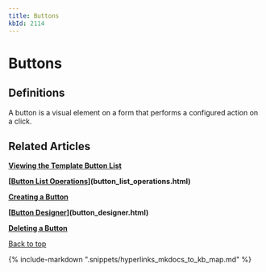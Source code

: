 ```yaml
---
title: Buttons
kbId: 2114
---
```



# Buttons

## Definitions

A button is a visual element on a form that performs a configured action on a click.

## Related Articles

**[Viewing the Template Button List](https://kb.comindware.ru/article.php?id=2118)**

**[[Button List Operations](https://kb.comindware.ru/article.php?id=2119)](button_list_operations.html)**

**[Creating a Button](https://kb.comindware.ru/article.php?id=2116)**

**[[Button Designer](https://kb.comindware.ru/article.php?id=2117)](button_designer.html)**

**[Deleting a Button](https://kb.comindware.ru/article.php?id=2115)**

 [Back to top](#)

{% include-markdown ".snippets/hyperlinks_mkdocs_to_kb_map.md" %}
